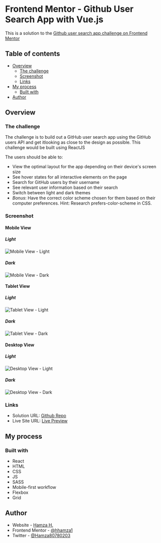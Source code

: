 # Frontend Mentor - Github User Search App with Vue.js

This is a solution to the [Github user search app challenge on Frontend Mentor](https://www.frontendmentor.io/challenges/github-user-search-app-Q09YOgaH6)

## Table of contents

- [Overview](#overview)
  - [The challenge](#the-challenge)
  - [Screenshot](#screenshot)
  - [Links](#links)
- [My process](#my-process)
  - [Built with](#built-with)
- [Author](#author)

## Overview

### The challenge

The challenge is to build out a GitHub user search app using the GitHub users API and get itlooking as close to the design as possible. This challenge would be built using ReactJS

The users should be able to:

- View the optimal layout for the app depending on their device's screen size
- See hover states for all interactive elements on the page
- Search for GitHub users by their username
- See relevant user information based on their search
- Switch between light and dark themes
- *Bonus*: Have the correct color scheme chosen for them based on their computer preferences. Hint: Research prefers-color-scheme in CSS.

### Screenshot

#### Mobile View 
##### Light

![Mobile View - Light](./screenshots/mobile-light.png)

##### Dark

![Mobile View - Dark](./screenshots/mobile-dark.png)
#### Tablet View
##### Light

![Tablet View - Light](./screenshots/tablet-light.png)

##### Dark

![Tablet View - Dark](./screenshots/tablet-dark.png)

#### Desktop View
##### Light

![Desktop View - Light](./screenshots/desktop-light.png)

##### Dark

![Desktop View - Dark](./screenshots/desktop-dark.png)

### Links

- Solution URL: [Github Repo](https://github.com/hhamza1/fem-github-user-search)
- Live Site URL: [Live Preview](https://jolly-archimedes-d1b24c.netlify.app/)

## My process

### Built with

- React
- HTML
- CSS
- JS
- SASS
- Mobile-first workflow
- Flexbox
- Grid

## Author

- Website - [Hamza H.](https://roverhollow-yetqlu-3881733548360.stormkit.dev/)
- Frontend Mentor - [@hhamza1](https://www.frontendmentor.io/profile/hhamza1)
- Twitter - [@Hamza80780203](https://twitter.com/Hamza80780203)
